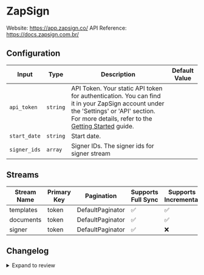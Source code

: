 # ZapSign
Website: https://app.zapsign.co/
API Reference: https://docs.zapsign.com.br/

## Configuration

| Input | Type | Description | Default Value |
|-------|------|-------------|---------------|
| `api_token` | `string` | API Token. Your static API token for authentication. You can find it in your ZapSign account under the &#39;Settings&#39; or &#39;API&#39; section. For more details, refer to the [Getting Started](https://docs.zapsign.com.br/english/getting-started#how-do-i-get-my-api-token) guide. |  |
| `start_date` | `string` | Start date.  |  |
| `signer_ids` | `array` | Signer IDs. The signer ids for signer stream |  |

## Streams
| Stream Name | Primary Key | Pagination | Supports Full Sync | Supports Incremental |
|-------------|-------------|------------|---------------------|----------------------|
| templates | token | DefaultPaginator | ✅ |  ✅  |
| documents | token | DefaultPaginator | ✅ |  ✅  |
| signer | token | DefaultPaginator | ✅ |  ❌  |

## Changelog

<details>
  <summary>Expand to review</summary>

| Version          | Date              | Pull Request | Subject        |
|------------------|-------------------|--------------|----------------|
| 0.0.19 | 2025-09-02 | [65667](https://github.com/airbytehq/airbyte/pull/65667) | Update dependencies |
| 0.0.18 | 2025-08-23 | [65401](https://github.com/airbytehq/airbyte/pull/65401) | Update dependencies |
| 0.0.17 | 2025-08-09 | [64856](https://github.com/airbytehq/airbyte/pull/64856) | Update dependencies |
| 0.0.16 | 2025-08-02 | [64352](https://github.com/airbytehq/airbyte/pull/64352) | Update dependencies |
| 0.0.15 | 2025-07-26 | [64082](https://github.com/airbytehq/airbyte/pull/64082) | Update dependencies |
| 0.0.14 | 2025-07-20 | [63652](https://github.com/airbytehq/airbyte/pull/63652) | Update dependencies |
| 0.0.13 | 2025-07-12 | [63172](https://github.com/airbytehq/airbyte/pull/63172) | Update dependencies |
| 0.0.12 | 2025-07-05 | [62720](https://github.com/airbytehq/airbyte/pull/62720) | Update dependencies |
| 0.0.11 | 2025-06-28 | [62238](https://github.com/airbytehq/airbyte/pull/62238) | Update dependencies |
| 0.0.10 | 2025-06-21 | [61752](https://github.com/airbytehq/airbyte/pull/61752) | Update dependencies |
| 0.0.9 | 2025-06-15 | [61228](https://github.com/airbytehq/airbyte/pull/61228) | Update dependencies |
| 0.0.8 | 2025-05-24 | [60739](https://github.com/airbytehq/airbyte/pull/60739) | Update dependencies |
| 0.0.7 | 2025-05-10 | [59999](https://github.com/airbytehq/airbyte/pull/59999) | Update dependencies |
| 0.0.6 | 2025-05-04 | [59551](https://github.com/airbytehq/airbyte/pull/59551) | Update dependencies |
| 0.0.5 | 2025-04-26 | [58947](https://github.com/airbytehq/airbyte/pull/58947) | Update dependencies |
| 0.0.4 | 2025-04-19 | [58552](https://github.com/airbytehq/airbyte/pull/58552) | Update dependencies |
| 0.0.3 | 2025-04-13 | [58037](https://github.com/airbytehq/airbyte/pull/58037) | Update dependencies |
| 0.0.2 | 2025-04-05 | [57383](https://github.com/airbytehq/airbyte/pull/57383) | Update dependencies |
| 0.0.1 | 2025-04-04 | [57008](https://github.com/airbytehq/airbyte/pull/57008) | Initial release by [@btkcodedev](https://github.com/btkcodedev) via Connector Builder |

</details>
